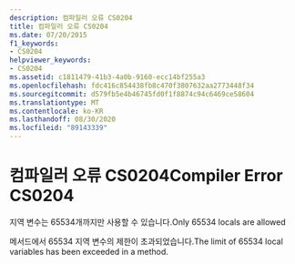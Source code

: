 ```yaml
---
description: 컴파일러 오류 CS0204
title: 컴파일러 오류 CS0204
ms.date: 07/20/2015
f1_keywords:
- CS0204
helpviewer_keywords:
- CS0204
ms.assetid: c1811479-41b3-4a0b-9160-ecc14bf255a3
ms.openlocfilehash: fdc416c854438fb8c470f3807632aa2773448f34
ms.sourcegitcommit: d579fb5e4b46745fd0f1f8874c94c6469ce58604
ms.translationtype: MT
ms.contentlocale: ko-KR
ms.lasthandoff: 08/30/2020
ms.locfileid: "89143339"
---
```

# <a name="compiler-error-cs0204"></a><span data-ttu-id="6d57d-103">컴파일러 오류 CS0204</span><span class="sxs-lookup"><span data-stu-id="6d57d-103">Compiler Error CS0204</span></span>
<span data-ttu-id="6d57d-104">지역 변수는 65534개까지만 사용할 수 있습니다.</span><span class="sxs-lookup"><span data-stu-id="6d57d-104">Only 65534 locals are allowed</span></span>  
  
 <span data-ttu-id="6d57d-105">메서드에서 65534 지역 변수의 제한이 초과되었습니다.</span><span class="sxs-lookup"><span data-stu-id="6d57d-105">The limit of 65534 local variables has been exceeded in a method.</span></span>
